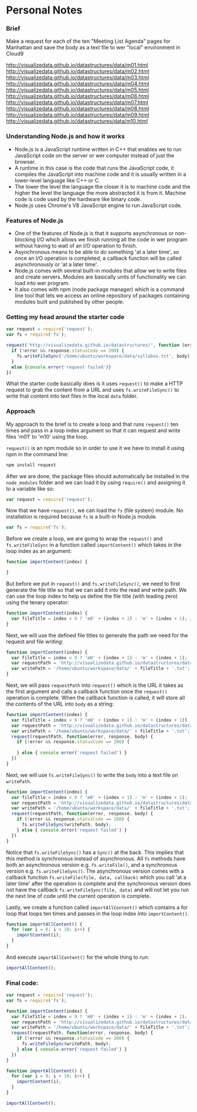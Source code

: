 # Personal Notes

### Brief
Make a request for each of the ten "Meeting List Agenda" pages for Manhattan and save the body as a text file to wer "local" environment in Cloud9

http://visualizedata.github.io/datastructures/data/m01.html
http://visualizedata.github.io/datastructures/data/m02.html
http://visualizedata.github.io/datastructures/data/m03.html
http://visualizedata.github.io/datastructures/data/m04.html
http://visualizedata.github.io/datastructures/data/m05.html
http://visualizedata.github.io/datastructures/data/m06.html
http://visualizedata.github.io/datastructures/data/m07.html
http://visualizedata.github.io/datastructures/data/m08.html
http://visualizedata.github.io/datastructures/data/m09.html
http://visualizedata.github.io/datastructures/data/m10.html

### Understanding Node.js and how it works

- Node.js is a JavaScript runtime written in C++ that enables we to run JavaScript code on the server or wer computer instead of just the browser.
- A runtime in this case is the code that runs the JavaScript code, it compiles the JavaScript into machine code and it is usually written in a lower-level language like C++ or C.
- The lower the level the language the closer it is to machine code and the higher the level the language the more abstracted it is from it. Machine code is code used by the hardware like binary code.
- Node.js uses Chrome's V8 JavaScript engine to run JavaScript code.

### Features of Node.js

- One of the features of Node.js is that it supports asynchronous or non-blocking I/O which allows we finish running all the code in wer program without having to wait of an I/O operation to finish.
- Asynchronous means to be able to do something 'at a later time', so once an I/O operation is completed, a callback function will be called asynchronously or 'at a later time'.
- Node.js comes with several built-in modules that allow we to write files and create servers. Modules are basically units of functionality we can load into wer program.
- It also comes with npm (node package manager) which is a command line tool that lets we access an online repository of packages containing modules built and published by other people.

### Getting my head around the starter code

```js
var request = require('request');
var fs = require('fs');

request('http://visualizedata.github.io/datastructures/', function (error, response, body) {
  if (!error && response.statusCode == 200) {
    fs.writeFileSync('/home/ubuntu/workspace/data/syllabus.txt', body);
  }
  else {console.error('request failed')}
})
```

What the starter code basically does is it uses `request()` to make a HTTP request to grab the content from a URL and uses `fs.writeFileSync()` to write that content into text files in the local `data` folder.

### Approach

My approach to the brief is to create a loop and that runs `request()` ten times and pass in a loop index argument so that it can request and write files 'm01' to 'm10' using the loop.


`request()` is an npm module so in order to use it we have to install it using npm in the command line:

```bash
npm install request
```

After we are done, the package files should automatically be installed in the `node_modules` folder and we can load it by using `require()` and assigning it to a variable like so:

```js
var request = require('request');
```
Now that we have `request()`, we can load the `fs` (file system) module. No installation is required because `fs` is a built-in Node.js module.

```js
var fs = require('fs');
```

Before we create a loop, we are going to wrap the `request()` and `fs.writeFileSync` in a function called `importContent()` which takes in the loop index as an argument:

```js
function importContent(index) {

}
```

But before we put in `request()` and `fs.writeFileSync()`, we need to first generate the file title so that we can add it into the read and write path. We can use the loop index to help us define the file title (with leading zero) using the tenary operator:

```js
function importContent(index) {
  var fileTitle = index < 9 ? 'm0' + (index + 1) : 'm' + (index + 1); // 'm01' to 'm10'
}
```

Next, we will use the defined file titles to generate the path we need for the request and file writing:

```js
function importContent(index) {
  var fileTitle = index < 9 ? 'm0' + (index + 1) : 'm' + (index + 1);
  var requestPath = 'http://visualizedata.github.io/datastructures/data/' + fileTitle + '.html';
  var writePath = '/home/ubuntu/workspace/data/' + fileTitle + '.txt';
}
```

Next, we will pass `requestPath` into `request()` which is the URL it takes as the first argument and calls a callback function once the `request()` operation is complete. When the callback function is called, it will store all the contents of the URL into `body` as a string:

```js
function importContent(index) {
  var fileTitle = index < 9 ? 'm0' + (index + 1) : 'm' + (index + 1)l
  var requestPath = 'http://visualizedata.github.io/datastructures/data/' + fileTitle + '.html';
  var writePath = '/home/ubuntu/workspace/data/' + fileTitle + '.txt';
  request(requestPath, function(error, response, body) {
    if (!error && response.statusCode == 200) {
  
    } else { console.error('request failed') }
  })
}
```

Next, we will use `fs.writeFileSync()` to write the `body` into a text file on `writePath`.

```js
function importContent(index) {
  var fileTitle = index < 9 ? 'm0' + (index + 1) : 'm' + (index + 1);
  var requestPath = 'http://visualizedata.github.io/datastructures/data/' + fileTitle + '.html';
  var writePath = '/home/ubuntu/workspace/data/' + fileTitle + '.txt';
  request(requestPath, function(error, response, body) {
    if (!error && response.statusCode == 200) {
      fs.writeFileSync(writePath, body);
    } else { console.error('request failed') }
  })
}
```
Notice that `fs.writeFileSync()` has a `Sync()` at the back. This implies that this method is synchronous instead of asynchronous. All `fs` methods have both an asynchronous version e.g. `fs.writeFile()`, and a synchronous version e.g. `fs.writeFileSync()`. The asynchronous version comes with a callback function `fs.writeFile(file, data, callback)` which you call 'at a later time' after the operation is complete and the synchronous version does not have the callback `fs.writeFileSync(file, data)` and will not let you run the next line of code until the current operation is complete.

Lastly, we create a function called `importAllContent()` which contains a for loop that loops ten times and passes in the loop index into `importContent()`.

```js
function importAllContent() {
  for (var i = 0; i < 10; i++) {
    importContent(i);
  }
}
```
And execute `importAllContent()` for the whole thing to run:

```js
importAllContent();
```

### Final code:
```js
var request = require('request');
var fs = require('fs');

function importContent(index) {
  var fileTitle = index < 9 ? 'm0' + (index + 1) : 'm' + (index + 1);
  var requestPath = 'http://visualizedata.github.io/datastructures/data/' + fileTitle + '.html';
  var writePath = '/home/ubuntu/workspace/data/' + fileTitle + '.txt';
  request(requestPath, function(error, response, body) {
    if (!error && response.statusCode == 200) {
      fs.writeFileSync(writePath, body);
    } else { console.error('request failed') }
  })
}

function importAllContent() {
  for (var i = 0; i < 10; i++) {
    importContent(i);
  }
}

importAllContent();
```